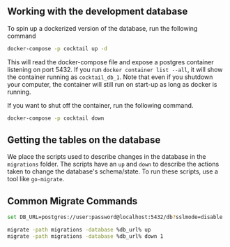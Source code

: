 ## Working with the development database

To spin up a dockerized version of the database, run the following command

```bash
docker-compose -p cocktail up -d
```

This will read the docker-compose file and expose a postgres container listening on port 5432. If you run
`docker container list --all`, it will show the container running as `cocktail_db_1`. Note that even if you
shutdown your computer, the container will still run on start-up as long as docker is running.

If you want to shut off the container, run the following command.

```bash
docker-compose -p cocktail down
```

## Getting the tables on the database

We place the scripts used to describe changes in the database in the `migrations` folder. The scripts have an `up`
and `down` to describe the actions taken to change the database's schema/state. To run these scripts, use a tool
like `go-migrate`.

## Common Migrate Commands

```bash
set DB_URL=postgres://user:password@localhost:5432/db?sslmode=disable

migrate -path migrations -database %db_url% up
migrate -path migrations -database %db_url% down 1
```